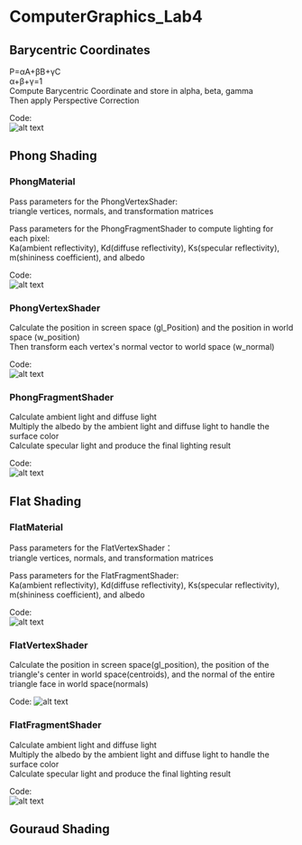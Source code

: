 # ComputerGraphics_Lab4

## Barycentric Coordinates
P=αA+βB+γC  
α+β+γ=1  
Compute Barycentric Coordinate and store in alpha, beta, gamma  
Then apply Perspective Correction  

Code:  
![alt text](image.png)  

## Phong Shading
### PhongMaterial 
Pass parameters for the PhongVertexShader:  
triangle vertices, normals, and transformation matrices  
  
Pass parameters for the PhongFragmentShader to compute lighting for each pixel:  
Ka(ambient reflectivity), Kd(diffuse reflectivity), Ks(specular reflectivity), m(shininess coefficient), and albedo  
  
Code:  
![alt text](image-1.png)  

### PhongVertexShader
Calculate the position in screen space (gl_Position) and the position in world space (w_position)  
Then transform each vertex's normal vector to world space (w_normal)  
  
Code:  
![alt text](image-2.png)  

### PhongFragmentShader
Calculate ambient light and diffuse light  
Multiply the albedo by the ambient light and diffuse light to handle the surface color  
Calculate specular light and produce the final lighting result  
  
Code:  
![alt text](image-3.png)  

## Flat Shading
### FlatMaterial
Pass parameters for the FlatVertexShader：  
triangle vertices, normals, and transformation matrices  
  
Pass parameters for the FlatFragmentShader:  
Ka(ambient reflectivity), Kd(diffuse reflectivity), Ks(specular reflectivity), m(shininess coefficient), and albedo  
  
Code:  
![alt text](image-4.png)  

### FlatVertexShader
Calculate the position in screen space(gl_position), the position of the triangle's center in world space(centroids), and the normal of the entire triangle face in world space(normals)  
  
Code:
![alt text](image-5.png)  

### FlatFragmentShader
Calculate ambient light and diffuse light  
Multiply the albedo by the ambient light and diffuse light to handle the surface color  
Calculate specular light and produce the final lighting result  
  
Code:  
![alt text](image-6.png)

## Gouraud Shading




